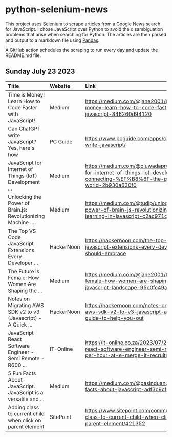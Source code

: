 # python-selenium-news

This project uses [Selenium](https://www.seleniumhq.org/) to scrape articles from a Google News search for JavaScript.
I chose JavaScript over Python to avoid the disambiguation problems that arise when searching for Python.
The articles are then parsed and output to a markdown file using [Pandas](https://pandas.pydata.org/).

A GitHub action schedules the scraping to run every day and update the README.md file.

## Sunday July 23 2023


| Title                                                           | Website    | Link                                                                                                                                  |
|:----------------------------------------------------------------|:-----------|:--------------------------------------------------------------------------------------------------------------------------------------|
| Time is Money! Learn How to Code Faster with JavaScript!        | Medium     | https://medium.com/@jane2001/time-is-money-learn-how-to-code-faster-with-javascript-846260d94120                                      |
| Can ChatGPT write JavaScript? Yes, here's how                   | PC Guide   | https://www.pcguide.com/apps/can-chatgpt-write-javascript/                                                                            |
| JavaScript for Internet of Things (IoT) ‍ Development ...       | Medium     | https://medium.com/@oluwadaprof/javascript-for-internet-of-things-iot-development-connecting-%EF%B8%8F-the-physical-world-2b930a630f0 |
| Unlocking the Power of Brain.js: Revolutionizing Machine ...    | Medium     | https://medium.com/@tudip/unlocking-the-power-of-brain-js-revolutionizing-machine-learning-in-javascript-c2ac971dbb56                 |
| The Top VS Code JavaScript Extensions Every Developer ...       | HackerNoon | https://hackernoon.com/the-top-vs-code-javascript-extensions-every-developer-should-embrace                                           |
| The Future is Female: How Women Are Shaping the ...             | Medium     | https://medium.com/@jane2001/the-future-is-female-how-women-are-shaping-the-javascript-landscape-95c0fc49ac26                         |
| Notes on Migrating AWS SDK v2 to v3 (Javascript) - A Quick ...  | HackerNoon | https://hackernoon.com/notes-on-migrating-aws-sdk-v2-to-v3-javascript-a-quick-guide-to-help-you-out                                   |
| JavaScript React Software Engineer - Semi Remote - R600 ...     | IT-Online  | https://it-online.co.za/2023/07/21/javascript-react-software-engineer-semi-remote-r600-per-hour-at-e-merge-it-recruitment/            |
| 5 Fun Facts About JavaScript. JavaScript is a versatile and ... | Medium     | https://medium.com/@pasinduanuhas/5-fun-facts-about-javascript-adf3c9cf0d74                                                           |
| Adding class to current child when click on parent element      | SitePoint  | https://www.sitepoint.com/community/t/adding-class-to-current-child-when-click-on-parent-element/421352                               |